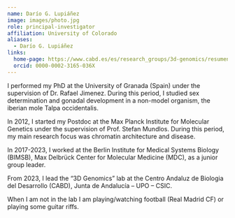 ```yaml
---
name: Darío G. Lupiáñez
image: images/photo.jpg
role: principal-investigator
affiliation: University of Colorado
aliases:
  - Darío G. Lupiáñez
links:
  home-page: https://www.cabd.es/es/research_groups/3d-genomics/resumen-442.html
  orcid: 0000-0002-3165-036X
---
```


I performed my PhD at the University of Granada (Spain) under the supervision of Dr. Rafael Jimenez. During this period, I studied sex determination and gonadal development in a non-model organism, the iberian mole Talpa occidentalis.

In 2012, I started my Postdoc at the Max Planck Institute for Molecular Genetics under the supervision of Prof. Stefan Mundlos. During this period, my main research focus was chromatin architecture and disease.

In 2017-2023, I worked at the Berlin Institute for Medical Systems Biology (BIMSB), Max Delbrück Center for Molecular Medicine (MDC), as a junior group leader.

From 2023, I lead the “3D Genomics” lab at the Centro Andaluz de Biologia del Desarrollo (CABD), Junta de Andalucía – UPO – CSIC.

When I am not in the lab I am playing/watching football (Real Madrid CF) or playing some guitar riffs.

